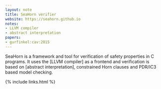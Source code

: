 ```yaml
---
layout: note
title: SeaHorn verifier
website: https://seahorn.github.io
notes:
- LLVM compiler
- abstract interpretation
papers:
- gurfinkel:cav:2015
---
```


SeaHorn is a framework and tool for verification of safety properties in C programs.
It uses the [LLVM compiler] as a frontend and verification is based on [abstract
interpretation], constrained Horn clauses and PDR/IC3 based model checking.

{% include links.html %}
